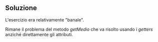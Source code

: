 ## Soluzione

L'esercizio era relativamente "banale".

Rimane il problema del metodo *getMedio* che va risolto usando i *getters* anziché direttamente gli attributi.
